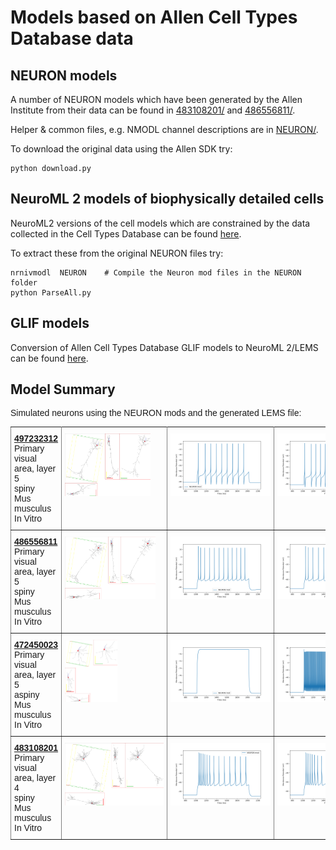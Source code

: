 <h1>Models based on Allen Cell Types Database data</h1>

<h2>NEURON models</h2>

A number of NEURON models which have been generated by the Allen Institute from their data can be found in [483108201/](483108201/) and [486556811/](486556811/).

Helper & common files, e.g. NMODL channel descriptions are in [NEURON/](NEURON/).

To download the original data using the Allen SDK try:

    python download.py

<h2>NeuroML 2 models of biophysically detailed cells</h2>

NeuroML2 versions of the cell models which are constrained by the data 
collected in the Cell Types Database can be found [here](NeuroML2).

To extract these from the original NEURON files try:

    nrnivmodl  NEURON    # Compile the Neuron mod files in the NEURON folder
    python ParseAll.py

<h2>GLIF models</h2>

Conversion of Allen Cell Types Database GLIF models to NeuroML 2/LEMS can be found [here](GLIF/).


<h2>Model Summary</h2>
    
<p style="font-family:arial">Simulated neurons using the NEURON mods and the generated LEMS file:</p>


<style type="text/css">
.tg  {border-collapse:collapse;border-spacing:0;}
.tg td{border-color:black;border-style:solid;border-width:1px;font-family:Arial, sans-serif;font-size:14px;
  overflow:hidden;padding:10px 5px;word-break:normal;}
.tg th{border-color:black;border-style:solid;border-width:1px;font-family:Arial, sans-serif;font-size:14px;
  font-weight:normal;overflow:hidden;padding:10px 5px;word-break:normal;}
.tg .tg-0pky{border-color:inherit;text-align:left;vertical-align:top}
</style>
<table class="tg">
<tbody>
        <tr>
        <td class="tg-0pky"><a href=http://celltypes.brain-map.org/mouse/experiment/electrophysiology/497232312><b>497232312</b></a><br>Primary visual area, layer 5<br>spiny<br>Mus musculus In Vitro</td>
        <td class="tg-0pky"><img style="max-width: 250px; max-height: 100px" src= "NeuroML2/Cell_497232312.cell.png"></img></td>
        <td class="tg-0pky"><img style="max-width: 250px; max-height: 100px" src="summary/NEURON_497232312.png"></img></td>
        <td class="tg-0pky"><img style="max-width: 250px; max-height: 100px" src="summary/LEMS_497232312.png"></img></td>
    </tr>
    <tr>
        <td class="tg-0pky"><a href=http://celltypes.brain-map.org/mouse/experiment/electrophysiology/486111903><b>486556811</b></a><br>Primary visual area, layer 5<br>spiny<br>Mus musculus In Vitro</td>
        <td class="tg-0pky"><img style="max-width: 250px; max-height: 100px" src= "NeuroML2/Cell_486556811.cell.png"></img></td>
        <td class="tg-0pky"><img style="max-width: 250px; max-height: 100px" src="summary/NEURON_486556811.png"></img></td>
        <td class="tg-0pky"><img style="max-width: 250px; max-height: 100px" src="summary/LEMS_486556811.png"></img></td>
    </tr>
    <tr>
        <td class="tg-0pky"><a href=http://celltypes.brain-map.org/mouse/experiment/electrophysiology/464198958><b>472450023</b></a><br>Primary visual area, layer 5<br>aspiny<br>Mus musculus In Vitro</td>
        <td class="tg-0pky"><img style="max-width: 250px; max-height: 100px" src= "NeuroML2/Cell_472450023.cell.png"></img></td>
        <td class="tg-0pky"><img style="max-width: 250px; max-height: 100px" src="summary/NEURON_472450023.png"></img></td>
        <td class="tg-0pky"><img style="max-width: 250px; max-height: 100px" src="summary/LEMS_472450023.png"></img></td>
    </tr>
    <tr>
        <td class="tg-0pky"><a href=http://celltypes.brain-map.org/mouse/experiment/electrophysiology/479704527><b>483108201</b></a><br>Primary visual area, layer 4<br>spiny<br>Mus musculus In Vitro</td>
        <td class="tg-0pky"><img style="max-width: 250px; max-height: 100px" src= "NeuroML2/Cell_483108201.cell.png"></img></td>
        <td class="tg-0pky"><img style="max-width: 250px; max-height: 100px" src="summary/NEURON_483108201.png"></img></td>
        <td class="tg-0pky"><img style="max-width: 250px; max-height: 100px" src="summary/LEMS_483108201.png"></img></td>
    </tr>
</tbody>
</table>